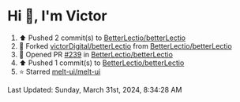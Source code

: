 <h1>Hi 👋, I'm Victor </h1>

<!--RECENT_ACTIVITY:start-->
1. ⬆️ Pushed 2 commit(s) to [BetterLectio/betterLectio](https://github.com/BetterLectio/betterLectio)<br>
2. 🔱 Forked [victorDigital/betterLectio](https://github.com/victorDigital/betterLectio) from [BetterLectio/betterLectio](https://github.com/BetterLectio/betterLectio)<br>
3. 💪 Opened PR [#239](https://github.com/BetterLectio/betterLectio/pull/239) in [BetterLectio/betterLectio](https://github.com/BetterLectio/betterLectio)<br>
4. ⬆️ Pushed 1 commit(s) to [BetterLectio/betterLectio](https://github.com/BetterLectio/betterLectio)<br>
5. ⭐ Starred [melt-ui/melt-ui](https://github.com/melt-ui/melt-ui)<br>
<!--RECENT_ACTIVITY:end-->

<!--RECENT_ACTIVITY:last_update-->
Last Updated: Sunday, March 31st, 2024, 8:34:28 AM
<!--RECENT_ACTIVITY:last_update_end-->
